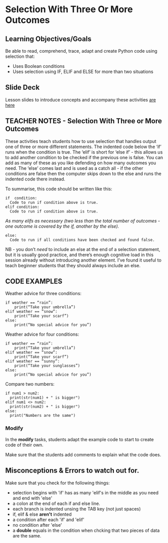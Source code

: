 # Selection With Three Or More Outcomes

## Learning Objectives/Goals
Be able to read, comprehend, trace, adapt and create Python code using selection that:
- Uses Boolean conditions
- Uses selection using IF, ELIF and ELSE for more than two situations

## Slide Deck

Lesson slides to introduce concepts and accompany these activities [are here](https://docs.google.com/presentation/d/1niBb3t898D7-rsLkRc4iWNxqxpzyoaS159yuhksag5E/edit?usp=sharing)

## TEACHER NOTES - Selection With Three or More Outcomes

These activities teach students how to use selection that handles output one of three or more different statements.  The indented code below the ‘if’ runs when the condition is true.  The ‘elif’ is short for ‘else if’ - this allows us to add another condition to be checked if the previous one is false.  You can add as many of these as you like defending on how many outcomes you need.  The ‘else’ comes last and is used as a catch all - if the other conditions are false then the computer skips down to the else and runs the indented code there instead. 

To summarise, this code should be written like this:

```
if  condition:
  Code to run if condition above is true.
elif condition:
  Code to run if condition above is true.
```

_As many elifs as necessary (two less than the total number of outcomes - one outcome is covered by the if, another by the else)._
```
else:
  Code to run if all conditions have been checked and found false.
```

NB - you don’t _need_ to include an else at the end of a selection statement, but it is usually good practice, and there’s enough cognitive load in this session already without introducing another element.  I’ve found it useful to teach beginner students that they should always include an else.

## CODE EXAMPLES

Weather advice for three conditions:

```
if weather == “rain”:
	print(“Take your umbrella”)
elif weather == “snow”:
	print(“Take your scarf”)
else:
	print(“No special advice for you”)
```

Weather advice for four conditions:

```
if weather == “rain”:
	print(“Take your umbrella”)
elif weather == “snow”:
	print(“Take your scarf”)
elif weather == “sunny”:
	print(“Take your sunglasses”)
else:
	print(“No special advice for you”)
```

Compare two numbers:
```
if num1 > num2:
  print(str(num1) + " is bigger")
elif num1 <> num2:
  print(str(num2) + " is bigger")
else:
  print("Numbers are the same")
```

### Modify

In the **modify** tasks, students adapt the example code to start to create code of their own.

Make sure that the students add comments to explain what the code does.

## Misconceptions & Errors to watch out for.

Make sure that you check for the following things:

- selection begins with 'if' has as many 'elif's in the middle as you need and end with 'else'
- a colon at the end of each if and else line.
- each branch is indented unsing the TAB key (not just spaces)
- if, elif & else **aren't** indented
- a condition after each 'if' and 'elif'
- no condition after 'else'
- a **double** equals in the condition when chcking that two pieces of data are the same.